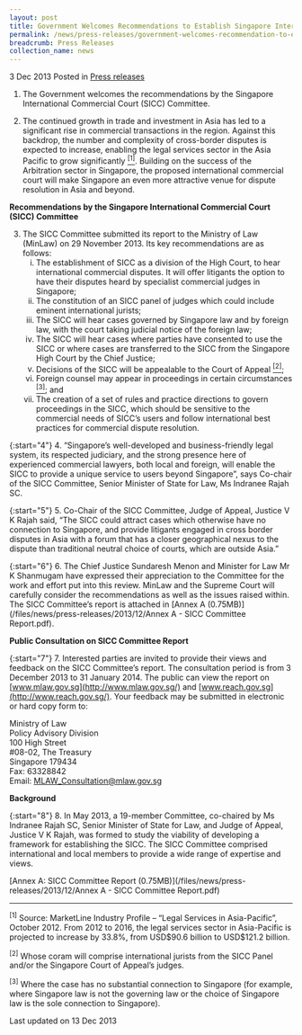 ```yaml
---
layout: post
title: Government Welcomes Recommendations to Establish Singapore International Commercial Court
permalink: /news/press-releases/government-welcomes-recommendation-to-establish-SICC
breadcrumb: Press Releases
collection_name: news
---
```



3 Dec 2013 Posted in [Press releases](/news/press-releases)

1. The Government welcomes the recommendations by the Singapore International Commercial Court (SICC) Committee.


2. The continued growth in trade and investment in Asia has led to a significant rise in commercial transactions in the region.  Against this backdrop, the number and complexity of cross-border disputes is expected to increase, enabling the legal services sector in the Asia Pacific to grow significantly <a href="#signifcantly"><sup>[1]</sup></a>.  Building on the success of the Arbitration sector in Singapore, the proposed international commercial court will make Singapore an even more attractive venue for dispute resolution in Asia and beyond.


**Recommendations by the Singapore International Commercial Court (SICC) Committee**

<ol start="3">
<li>The SICC Committee submitted its report to the Ministry of Law (MinLaw) on 29 November 2013.  Its key recommendations are as follows:

<ol style="list-style-type: lower-roman;">

<li>The establishment of SICC as a division of the High Court, to hear international commercial disputes. It will offer litigants the option to have their disputes heard by specialist commercial judges in Singapore;</li>


<li>The constitution of an SICC panel of judges which could include eminent international jurists;</li>


<li>The SICC will hear cases governed by Singapore law and by foreign law, with the court taking judicial notice of the foreign law;</li>


<li>The SICC will hear cases where parties have consented to use the SICC or where cases are transferred to the SICC from the Singapore High Court by the Chief Justice;</li>


<li>Decisions of the SICC will be appealable to the Court of Appeal <a href="#appeal"><sup>[2]</sup></a>;</li>


<li>Foreign counsel may appear in proceedings in certain circumstances <a href="#circumstances"><sup>[3]</sup></a>; and</li>


<li>The creation of a set of rules and practice directions to govern proceedings in the SICC, which should be sensitive to the commercial needs of SICC’s users and follow international best practices for commercial dispute resolution.</li>

</ol>

</li>
</ol>

{:start="4"}
4. “Singapore’s well-developed and business-friendly legal system, its respected judiciary, and the strong presence here of experienced commercial lawyers, both local and foreign, will enable the SICC to provide a unique service to users beyond Singapore”, says Co-chair of the SICC Committee, Senior Minister of State for Law, Ms Indranee Rajah SC.

{:start="5"}
5. Co-Chair of the SICC Committee, Judge of Appeal, Justice V K Rajah said, “The SICC could attract cases which otherwise have no connection to Singapore, and provide litigants engaged in cross border disputes in Asia with a forum that has a closer geographical nexus to the dispute than traditional neutral choice of courts, which are outside Asia.”

{:start="6"}
6. The Chief Justice Sundaresh Menon and Minister for Law Mr K Shanmugam have expressed their appreciation to the Committee for the work and effort put into this review. MinLaw and the Supreme Court will carefully consider the recommendations as well as the issues raised within.  The SICC Committee’s report is attached in [Annex A (0.75MB)](/files/news/press-releases/2013/12/Annex A - SICC Committee Report.pdf).

**Public Consultation on SICC Committee Report**

{:start="7"}
7. Interested parties are invited to provide their views and feedback on the SICC Committee’s report.  The consultation period is from 3 December 2013 to 31 January 2014.  The public can view the report on [www.mlaw.gov.sg](http://www.mlaw.gov.sg/) and [www.reach.gov.sg](http://www.reach.gov.sg/).  Your feedback may be submitted in electronic or hard copy form to:


Ministry of Law  
Policy Advisory Division  
100 High Street  
#08-02, The Treasury  
Singapore 179434  
Fax: 63328842  
Email: <MLAW_Consultation@mlaw.gov.sg>

**Background**

{:start="8"}
8. In May 2013, a 19-member Committee, co-chaired by Ms Indranee Rajah SC, Senior Minister of State for Law, and Judge of Appeal, Justice V K Rajah, was formed to study the viability of developing a framework for establishing the SICC. The SICC Committee comprised international and local members to provide a wide range of expertise and views.  

[Annex A: SICC Committee Report (0.75MB)](/files/news/press-releases/2013/12/Annex A - SICC Committee Report.pdf)

---
<p id="signifcantly"><sup>[1]</sup> Source: MarketLine Industry Profile – “Legal Services in Asia-Pacific”, October 2012. From 2012 to 2016, the legal services sector in Asia-Pacific is projected to increase by 33.8%, from USD$90.6 billion to USD$121.2 billion.</p>


<p id="appeal"><sup>[2]</sup> Whose coram will comprise international jurists from the SICC Panel and/or the Singapore Court of Appeal’s judges.</p>  


<p id="circumstances"><sup>[3]</sup> Where the case has no substantial connection to Singapore (for example, where Singapore law is not the governing law or the choice of Singapore law is the sole connection to Singapore). </p>

<p class="right-side-updated">Last updated on 13 Dec 2013</p>



